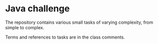 # Java challenge

The repository contains various small tasks of varying complexity, from simple to complex.

Terms and references to tasks are in the class comments.